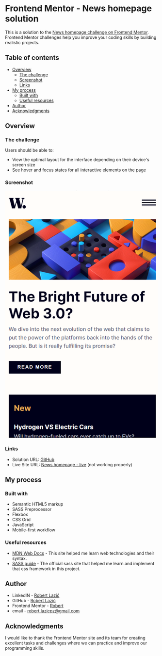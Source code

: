 # Frontend Mentor - News homepage solution

This is a solution to the [News homepage challenge on Frontend Mentor](https://www.frontendmentor.io/challenges/news-homepage-H6SWTa1MFl). Frontend Mentor challenges help you improve your coding skills by building realistic projects.

## Table of contents

- [Overview](#overview)
  - [The challenge](#the-challenge)
  - [Screenshot](#screenshot)
  - [Links](#links)
- [My process](#my-process)
  - [Built with](#built-with)
  - [Useful resources](#useful-resources)
- [Author](#author)
- [Acknowledgments](#acknowledgments)

## Overview

### The challenge

Users should be able to:

- View the optimal layout for the interface depending on their device's screen size
- See hover and focus states for all interactive elements on the page

### Screenshot

![mobile view](/assets/images/mobile.png)

### Links

- Solution URL: [GitHub](https://github.com/lazo2212/News_homepage)
- Live Site URL: [News homepage - live](https://lazo2212.github.io/News_homepage/) (not working properly)

## My process

### Built with

- Semantic HTML5 markup
- SASS Preprocessor
- Flexbox
- CSS Grid
- JavaScript
- Mobile-first workflow

### Useful resources

- [MDN Web Docs](https://developer.mozilla.org/en-US/) - This site helped me learn web technologies and their syntax.
- [SASS guide](https://sass-lang.com/guide) - The official sass site that helped me learn and implement that css framework in this project.

## Author

- LinkedIN - [Robert Lazić](https://www.linkedin.com/in/robert-lazi%C4%87/)
- GitHub - [Robert Lazić](https://github.com/lazo2212)
- Frontend Mentor - [Robert](https://www.frontendmentor.io/profile/lazo2212)
- email - robert.lazicpz@gmail.com

## Acknowledgments

I would like to thank the Frontend Mentor site and its team for creating excellent tasks and challenges where we can practice and improve our programming skills.
